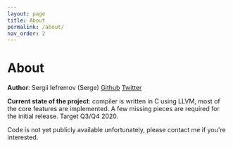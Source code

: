 ```yaml
---
layout: page
title: About
permalink: /about/
nav_order: 2
---
```

# About

__Author__: Sergii Iefremov (Serge) [Github](https://github.com/iefserge) [Twitter](https://twitter.com/iefserge)

__Current state of the project__: compiler is written in C using LLVM, most of the core
features are implemented. A few missing pieces are required for the initial release. Target Q3/Q4 2020.

Code is not yet publicly available unfortunately, please contact me if you're interested.

